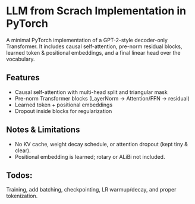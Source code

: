 # LLM from Scrach Implementation in PyTorch

A minimal PyTorch implementation of a GPT-2-style decoder-only Transformer. It includes causal self-attention, pre-norm residual blocks, learned token & positional embeddings, and a final linear head over the vocabulary.

## Features

- Causal self-attention with multi-head split and triangular mask
- Pre-norm Transformer blocks (LayerNorm → Attention/FFN → residual)
- Learned token + positional embeddings
- Dropout inside blocks for regularization

## Notes & Limitations

- No KV cache, weight decay schedule, or attention dropout (kept tiny & clear).
- Positional embedding is learned; rotary or ALiBi not included.

## Todos: 
Training, add batching, checkpointing, LR warmup/decay, and proper tokenization.